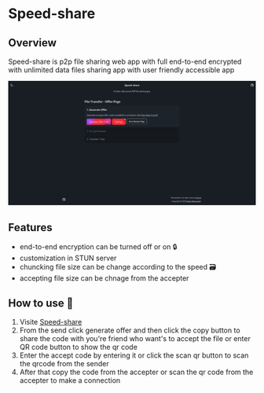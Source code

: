# Speed-share 

## Overview 
Speed-share is p2p file sharing web app with full end-to-end encrypted  with unlimited data files sharing app with user friendly accessible app



![Home page](https://raw.githubusercontent.com/Sanjai-Shaarugesh/Speed-share/refs/heads/main/doc/screenshots/Screenshot%20From%202025-03-11%2016-18-53.png)

## Features 
- end-to-end encryption can be turned off or on 🔒
- customization in STUN server
- chuncking file size can be change according to the speed 🗃️
- accepting file size can be chnage from the accepter


## How to use 🎪
1. Visite [Speed-share](https://speed-shares.vercel.app/)
2. From the send click generate offer  and then click the copy button to  share the code  with you're friend who want's to accept the file or enter QR code button to show the qr code 
3. Enter the accept code by entering it or  click the scan qr button to scan the qrcode from the sender
4. After that copy the code from the accepter or scan the qr code from the accepter to make a connection

   
